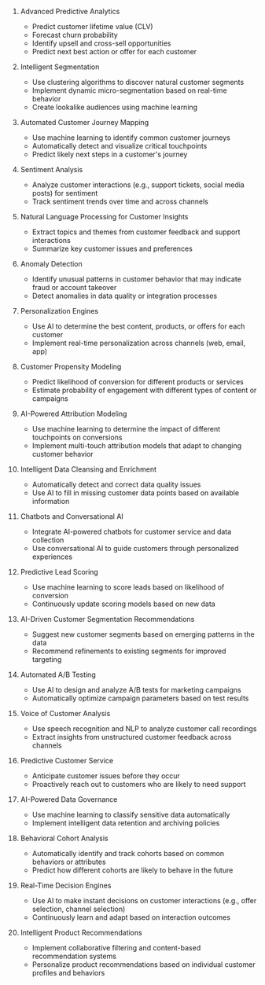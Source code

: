 1. Advanced Predictive Analytics

   - Predict customer lifetime value (CLV)
   - Forecast churn probability
   - Identify upsell and cross-sell opportunities
   - Predict next best action or offer for each customer

2. Intelligent Segmentation

   - Use clustering algorithms to discover natural customer segments
   - Implement dynamic micro-segmentation based on real-time behavior
   - Create lookalike audiences using machine learning

3. Automated Customer Journey Mapping

   - Use machine learning to identify common customer journeys
   - Automatically detect and visualize critical touchpoints
   - Predict likely next steps in a customer's journey

4. Sentiment Analysis

   - Analyze customer interactions (e.g., support tickets, social media posts) for sentiment
   - Track sentiment trends over time and across channels

5. Natural Language Processing for Customer Insights

   - Extract topics and themes from customer feedback and support interactions
   - Summarize key customer issues and preferences

6. Anomaly Detection

   - Identify unusual patterns in customer behavior that may indicate fraud or account takeover
   - Detect anomalies in data quality or integration processes

7. Personalization Engines

   - Use AI to determine the best content, products, or offers for each customer
   - Implement real-time personalization across channels (web, email, app)

8. Customer Propensity Modeling

   - Predict likelihood of conversion for different products or services
   - Estimate probability of engagement with different types of content or campaigns

9. AI-Powered Attribution Modeling

   - Use machine learning to determine the impact of different touchpoints on conversions
   - Implement multi-touch attribution models that adapt to changing customer behavior

10. Intelligent Data Cleansing and Enrichment

    - Automatically detect and correct data quality issues
    - Use AI to fill in missing customer data points based on available information

11. Chatbots and Conversational AI

    - Integrate AI-powered chatbots for customer service and data collection
    - Use conversational AI to guide customers through personalized experiences

12. Predictive Lead Scoring

    - Use machine learning to score leads based on likelihood of conversion
    - Continuously update scoring models based on new data

13. AI-Driven Customer Segmentation Recommendations

    - Suggest new customer segments based on emerging patterns in the data
    - Recommend refinements to existing segments for improved targeting

14. Automated A/B Testing

    - Use AI to design and analyze A/B tests for marketing campaigns
    - Automatically optimize campaign parameters based on test results

15. Voice of Customer Analysis

    - Use speech recognition and NLP to analyze customer call recordings
    - Extract insights from unstructured customer feedback across channels

16. Predictive Customer Service

    - Anticipate customer issues before they occur
    - Proactively reach out to customers who are likely to need support

17. AI-Powered Data Governance

    - Use machine learning to classify sensitive data automatically
    - Implement intelligent data retention and archiving policies

18. Behavioral Cohort Analysis

    - Automatically identify and track cohorts based on common behaviors or attributes
    - Predict how different cohorts are likely to behave in the future

19. Real-Time Decision Engines

    - Use AI to make instant decisions on customer interactions (e.g., offer selection, channel selection)
    - Continuously learn and adapt based on interaction outcomes

20. Intelligent Product Recommendations
    - Implement collaborative filtering and content-based recommendation systems
    - Personalize product recommendations based on individual customer profiles and behaviors
